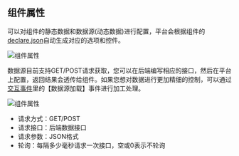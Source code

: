 ## 组件属性
可以对组件的静态数据和数据源(动态数据)进行配置，平台会根据组件的[declare.json](declare.md)自动生成对应的选项和控件。

![组件属性](/assets/props.jpg)

数据源目前支持GET/POST请求获取，您可以在后端编写相应的接口，然后在平台上配置，返回结果会透传给组件。如果您想对数据进行更加精细的控制，可以通过 [交互事件](events.md)里的【数据源加载】事件进行加工处理。

![组件属性](/assets/datasource.jpg)

- 请求方式：GET/POST
- 请求接口：后端数据接口
- 请求参数：JSON格式
- 轮询：每隔多少毫秒请求一次接口，空或0表示不轮询